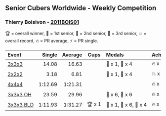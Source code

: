 ## Senior Cubers Worldwide - Weekly Competition
### Thierry Boisivon - [2011BOIS01](https://www.worldcubeassociation.org/persons/2011BOIS01)

🏆 = overall winner, 🥇 = 1st senior, 🥈 = 2nd senior, 🥉 = 3rd senior, 💥 = overall record, 🔥 = PR average, ⚡ = PR single.

| Event | Single | Average | Cups | Medals | Achievements|
| :-- | --: | --: | :--: | :-- | :-- |
| [3x3x3](thierry_boisivon/333.md) | 14.08 | 16.63 |  | <span style="white-space: nowrap">🥈 x 1, 🥉 x 4</span> | <span style="white-space: nowrap">🔥 x 2, ⚡ x 5</span> |
| [2x2x2](thierry_boisivon/222.md) | 3.18 | 6.81 |  | <span style="white-space: nowrap">🥈 x 1, 🥉 x 4</span> | <span style="white-space: nowrap">💥 x 1, 🔥 x 2, ⚡ x 5</span> |
| [4x4x4](thierry_boisivon/444.md) | 1:12.69 | 1:21.31 |  |  | <span style="white-space: nowrap">🔥 x 2, ⚡ x 3</span> |
| [<span style="white-space: nowrap">3x3x3 OH</span>](thierry_boisivon/333oh.md) | 23.59 | 29.96 |  | <span style="white-space: nowrap">🥈 x 6, 🥉 x 6</span> | <span style="white-space: nowrap">🔥 x 7, ⚡ x 3</span> |
| [<span style="white-space: nowrap">3x3x3 BLD</span>](thierry_boisivon/333bf.md) | 1:11.93 | 1:31.27 | <span style="white-space: nowrap">🏆 x 1</span> | <span style="white-space: nowrap">🥇 x 1, 🥈 x 6, 🥉 x 4</span> | <span style="white-space: nowrap">🔥 x 3, ⚡ x 2</span> |

<!-- Global site tag (gtag.js) - Google Analytics -->
<script async src="https://www.googletagmanager.com/gtag/js?id=UA-86348435-3"></script>
<script>window.dataLayer = window.dataLayer || []; function gtag() {dataLayer.push(arguments);} gtag('js', new Date()); gtag('config', 'UA-86348435-3');</script>
